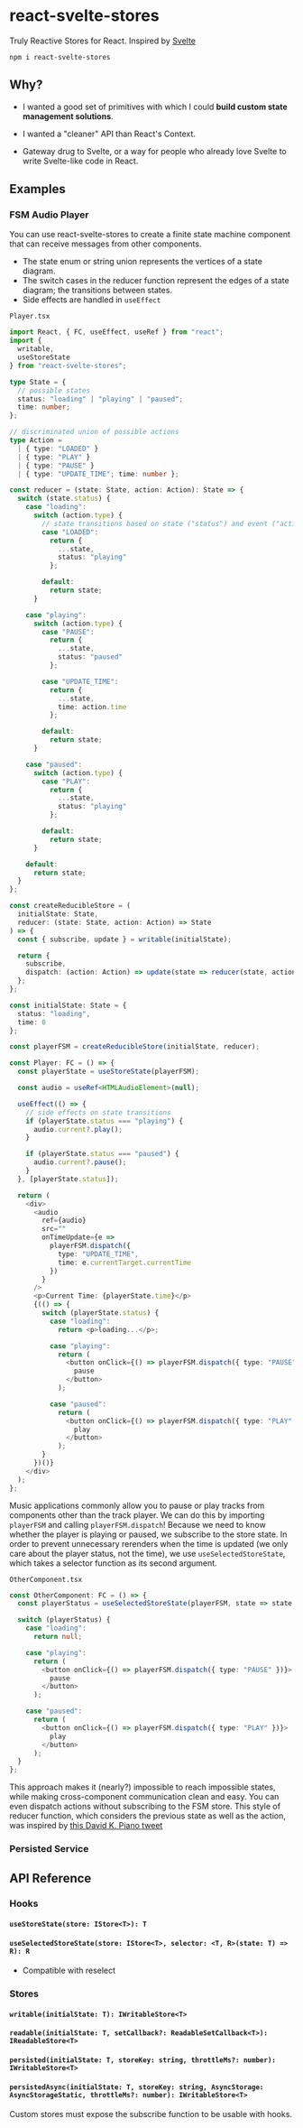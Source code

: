 # react-svelte-stores

Truly Reactive Stores for React.
Inspired by [Svelte](https://svelte.dev/tutorial/writable-stores)

`npm i react-svelte-stores`

## Why?

- I wanted a good set of primitives with which I could __build custom state management solutions__.

- I wanted a "cleaner" API than React's Context. 

- Gateway drug to Svelte, or a way for people who already love Svelte to write Svelte-like code in React.

## Examples

### FSM Audio Player

You can use react-svelte-stores to create a finite state machine component that can receive messages from other components.

- The state enum or string union represents the vertices of a state diagram.
- The switch cases in the reducer function represent the edges of a state diagram; the transitions between states.
- Side effects are handled in `useEffect` 

`Player.tsx`
```typescript
import React, { FC, useEffect, useRef } from "react";
import {
  writable,
  useStoreState
} from "react-svelte-stores";

type State = {
  // possible states
  status: "loading" | "playing" | "paused";
  time: number;
};

// discriminated union of possible actions
type Action =
  | { type: "LOADED" }
  | { type: "PLAY" }
  | { type: "PAUSE" }
  | { type: "UPDATE_TIME"; time: number };

const reducer = (state: State, action: Action): State => {
  switch (state.status) {
    case "loading":
      switch (action.type) {
        // state transitions based on state ("status") and event ("action")
        case "LOADED":
          return {
            ...state,
            status: "playing"
          };

        default:
          return state;
      }

    case "playing":
      switch (action.type) {
        case "PAUSE":
          return {
            ...state,
            status: "paused"
          };

        case "UPDATE_TIME":
          return {
            ...state,
            time: action.time
          };

        default:
          return state;
      }

    case "paused":
      switch (action.type) {
        case "PLAY":
          return {
            ...state,
            status: "playing"
          };

        default:
          return state;
      }

    default:
      return state;
  }
};

const createReducibleStore = (
  initialState: State,
  reducer: (state: State, action: Action) => State
) => {
  const { subscribe, update } = writable(initialState);

  return {
    subscribe,
    dispatch: (action: Action) => update(state => reducer(state, action))
  };
};

const initialState: State = {
  status: "loading",
  time: 0
};

const playerFSM = createReducibleStore(initialState, reducer);

const Player: FC = () => {
  const playerState = useStoreState(playerFSM);

  const audio = useRef<HTMLAudioElement>(null);

  useEffect(() => {
    // side effects on state transitions
    if (playerState.status === "playing") {
      audio.current?.play();
    }

    if (playerState.status === "paused") {
      audio.current?.pause();
    }
  }, [playerState.status]);

  return (
    <div>
      <audio
        ref={audio}
        src=""
        onTimeUpdate={e =>
          playerFSM.dispatch({
            type: "UPDATE_TIME",
            time: e.currentTarget.currentTime
          })
        }
      />
      <p>Current Time: {playerState.time}</p>
      {(() => {
        switch (playerState.status) {
          case "loading":
            return <p>loading...</p>;

          case "playing":
            return (
              <button onClick={() => playerFSM.dispatch({ type: "PAUSE" })}>
                pause
              </button>
            );

          case "paused":
            return (
              <button onClick={() => playerFSM.dispatch({ type: "PLAY" })}>
                play
              </button>
            );
        }
      })()}
    </div>
  );
};
```
Music applications commonly allow you to pause or play tracks from components other than the track player. We can do this by 
importing `playerFSM` and calling `playerFSM.dispatch`! Because we need to know whether the player is playing or paused, we subscribe to the store state. In order to prevent unnecessary rerenders when the time is updated (we only care about the player status, not the time), we use `useSelectedStoreState`, which takes a selector function as its second argument. 

`OtherComponent.tsx`
```typescript
const OtherComponent: FC = () => {
  const playerStatus = useSelectedStoreState(playerFSM, state => state.status);

  switch (playerStatus) {
    case "loading":
      return null;

    case "playing":
      return (
        <button onClick={() => playerFSM.dispatch({ type: "PAUSE" })}>
          pause
        </button>
      );

    case "paused":
      return (
        <button onClick={() => playerFSM.dispatch({ type: "PLAY" })}>
          play
        </button>
      );
  }
};
```

This approach makes it (nearly?) impossible to reach impossible states, while making cross-component communication clean and easy. You can even dispatch actions without subscribing to the FSM store. This style of reducer function, which considers the previous state as well as the action, was inspired by [this David K. Piano tweet](https://twitter.com/davidkpiano/status/1171062893984526336?lang=en)

### Persisted Service


## API Reference

### Hooks

#### `useStoreState(store: IStore<T>): T`

#### `useSelectedStoreState(store: IStore<T>, selector: <T, R>(state: T) => R): R`

* Compatible with reselect

### Stores

#### `writable(initialState: T): IWritableStore<T>`

#### `readable(initialState: T, setCallback?: ReadableSetCallback<T>): IReadableStore<T>`

#### `persisted(initialState: T, storeKey: string, throttleMs?: number): IWritableStore<T>`

#### `persistedAsync(initialState: T, storeKey: string, AsyncStorage: AsyncStorageStatic, throttleMs?: number): IWritableStore<T>`

Custom stores must expose the subscribe function to be usable with hooks.
